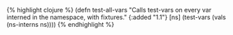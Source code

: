 {% highlight clojure %}
(defn test-all-vars
  "Calls test-vars on every var interned in the namespace, with fixtures."
  {:added "1.1"}
  [ns]
  (test-vars (vals (ns-interns ns))))
{% endhighlight %}
